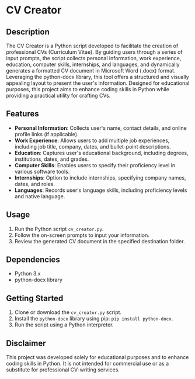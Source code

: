 # CV Creator

## Description
The CV Creator is a Python script developed to facilitate the creation of professional CVs (Curriculum Vitae). By guiding users through a series of input prompts, the script collects personal information, work experience, education, computer skills, internships, and languages, and dynamically generates a formatted CV document in Microsoft Word (.docx) format. Leveraging the python-docx library, this tool offers a structured and visually appealing layout to present the user's information. Designed for educational purposes, this project aims to enhance coding skills in Python while providing a practical utility for crafting CVs.

## Features
- **Personal Information**: Collects user's name, contact details, and online profile links (if applicable).
- **Work Experience**: Allows users to add multiple job experiences, including job title, company, dates, and bullet-point descriptions.
- **Education**: Captures user's educational background, including degrees, institutions, dates, and grades.
- **Computer Skills**: Enables users to specify their proficiency level in various software tools.
- **Internships**: Option to include internships, specifying company names, dates, and roles.
- **Languages**: Records user's language skills, including proficiency levels and native language.

## Usage
1. Run the Python script `cv_creator.py`.
2. Follow the on-screen prompts to input your information.
3. Review the generated CV document in the specified destination folder.

## Dependencies
- Python 3.x
- python-docx library

## Getting Started
1. Clone or download the `cv_creator.py` script.
2. Install the `python-docx` library using pip: `pip install python-docx`.
3. Run the script using a Python interpreter.

## Disclaimer
This project was developed solely for educational purposes and to enhance coding skills in Python. It is not intended for commercial use or as a substitute for professional CV-writing services.
